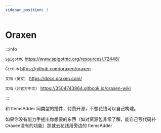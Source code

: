 ```yaml
---
sidebar_position: 3
---
```


# Oraxen

:::info

`SpigotMC` https://www.spigotmc.org/resources/.72448/

`GitHub` https://github.com/oraxen/oraxen

`文档（英文）` https://docs.oraxen.com/

`文档（非官方中文）` https://3504743864.gitbook.io/oraxen-wiki

:::

和 ItemsAdder 同类型的插件，付费开源，不想花钱可以自己构建。

如果你没有能力手搓出你想要的东西（如对资源包非常了解，能自己写代码补Oraxen没有的功能）那就去花钱用旁边的 ItemsAdder
